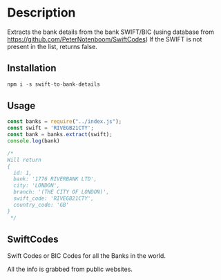 # Description
Extracts the bank details from the bank SWIFT/BIC (using database from https://github.com/PeterNotenboom/SwiftCodes)
If the SWIFT is not present in the list, returns false.

## Installation
```javascript
npm i -s swift-to-bank-details
```
## Usage
```javascript
const banks = require("../index.js");
const swift = 'RIVEGB21CTY';
const bank = banks.extract(swift);
console.log(bank)

/* 
Will return 
{
  id: 1,
  bank: '1776 RIVERBANK LTD',
  city: 'LONDON',
  branch: '(THE CITY OF LONDON)',
  swift_code: 'RIVEGB21CTY',
  country_code: 'GB'
}
 */
```

## SwiftCodes
Swift Codes or BIC Codes for all the Banks in the world.

All the info is grabbed from public websites.

